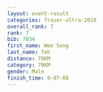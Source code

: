 ```yaml
---
layout: event-result 
categories: fraser-ultra-2019 
overall_rank: 7
rank: 7
bib: 7034
first_name: Wee Seng
last_name: Teh
distance: 70KM
category: 70KM
gender: Male
finish_time: 9-07-08
---
```

